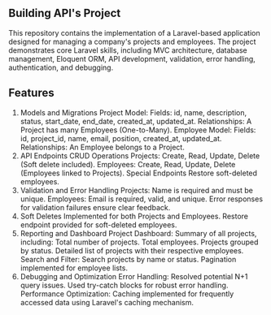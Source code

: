 

## Building API's  Project

This repository contains the implementation of a Laravel-based application designed for managing a company's projects and employees. The project demonstrates core Laravel skills, including MVC architecture, database management, Eloquent ORM, API development, validation, error handling, authentication, and debugging.

## Features
1. Models and Migrations
Project Model:
Fields: id, name, description, status, start_date, end_date, created_at, updated_at.
Relationships: A Project has many Employees (One-to-Many).
Employee Model:
Fields: id, project_id, name, email, position, created_at, updated_at.
Relationships: An Employee belongs to a Project.
2. API Endpoints
CRUD Operations
Projects:
Create, Read, Update, Delete (Soft delete included).
Employees:
Create, Read, Update, Delete (Employees linked to Projects).
Special Endpoints
Restore soft-deleted employees.
3. Validation and Error Handling
Projects:
Name is required and must be unique.
Employees:
Email is required, valid, and unique.
Error responses for validation failures ensure clear feedback.
4. Soft Deletes
Implemented for both Projects and Employees.
Restore endpoint provided for soft-deleted employees.
5. Reporting and Dashboard
Project Dashboard:
Summary of all projects, including:
Total number of projects.
Total employees.
Projects grouped by status.
Detailed list of projects with their respective employees.
Search and Filter:
Search projects by name or status.
Pagination implemented for employee lists.
6. Debugging and Optimization
Error Handling:
Resolved potential N+1 query issues.
Used try-catch blocks for robust error handling.
Performance Optimization:
Caching implemented for frequently accessed data using Laravel's caching mechanism.
